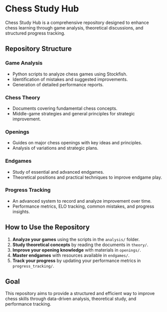 # Chess Study Hub

Chess Study Hub is a comprehensive repository designed to enhance chess learning through game analysis, theoretical discussions, and structured progress tracking.

## Repository Structure

### Game Analysis
- Python scripts to analyze chess games using Stockfish.
- Identification of mistakes and suggested improvements.
- Generation of detailed performance reports.

### Chess Theory
- Documents covering fundamental chess concepts.
- Middle-game strategies and general principles for strategic improvement.

### Openings
- Guides on major chess openings with key ideas and principles.
- Analysis of variations and strategic plans.

### Endgames
- Study of essential and advanced endgames.
- Theoretical positions and practical techniques to improve endgame play.

### Progress Tracking
- An advanced system to record and analyze improvement over time.
- Performance metrics, ELO tracking, common mistakes, and progress insights.

## How to Use the Repository
1. **Analyze your games** using the scripts in the `analysis/` folder.
2. **Study theoretical concepts** by reading the documents in `theory/`.
3. **Improve your opening knowledge** with materials in `openings/`.
4. **Master endgames** with resources available in `endgames/`.
5. **Track your progress** by updating your performance metrics in `progress_tracking/`.

## Goal
This repository aims to provide a structured and efficient way to improve chess skills through data-driven analysis, theoretical study, and performance tracking.
